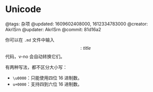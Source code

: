 # Unicode

@tags: 杂项
@updated: 1609602408000, 1612334783000
@creator: AkrISrn
@updater: AkrISrn
@commit: 81d16a2

你可以在 `.md` 文件中输入 $$: title $$ 代码，v-no 会自动转换它们。

有两种写法，都不区分大小写：

- `\u0000`：只能使用四位 16 进制数。
- `u+0000`：支持四到六位 16 进制数。
